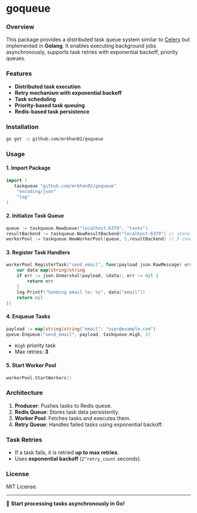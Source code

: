 # goqueue

### Overview
This package provides a distributed task queue system similar to [Celery](https://docs.celeryq.dev/en/stable/) but implemented in **Golang**. It enables executing background jobs asynchronously, supports task retries with exponential backoff, priority queues.

### Features
- **Distributed task execution**
- **Retry mechanism with exponential backoff**
- **Task scheduling**
- **Priority-based task queuing**
- **Redis-based task persistence**

### Installation
```sh
go get -u github.com/mrkhan02/goqueue
```

### Usage
#### 1. Import Package
```go
import (
   taskqueue "github.com/mrkhan02/goqueue"
    "encoding/json"
    "log"
)
```

#### 2. Initialize Task Queue
```go
queue := taskqueue.NewQueue("localhost:6379", "tasks")
resultBackend := taskqueue.NewResultBackend("localhost:6379") // store result
workerPool := taskqueue.NewWorkerPool(queue, 5,resultBackend) // 5 concurrent workers
```

#### 3. Register Task Handlers
```go
workerPool.RegisterTask("send_email", func(payload json.RawMessage) error {
    var data map[string]string
    if err := json.Unmarshal(payload, &data); err != nil {
        return err
    }
    log.Printf("Sending email to: %s", data["email"])
    return nil
})
```

#### 4. Enqueue Tasks
```go
payload := map[string]string{"email": "user@example.com"}
queue.Enqueue("send_email", payload, taskqueue.High, 3)
```
- `High` priority task
- Max retries: **3**

#### 5. Start Worker Pool
```go
workerPool.StartWorkers()
```

### Architecture
1. **Producer**: Pushes tasks to Redis queue.
2. **Redis Queue**: Stores task data persistently.
3. **Worker Pool**: Fetches tasks and executes them.
4. **Retry Queue**: Handles failed tasks using exponential backoff.

### Task Retries
- If a task fails, it is retried **up to max retries**.
- Uses **exponential backoff** (`2^retry_count` seconds).

### License
MIT License.

---

🚀 **Start processing tasks asynchronously in Go!**

